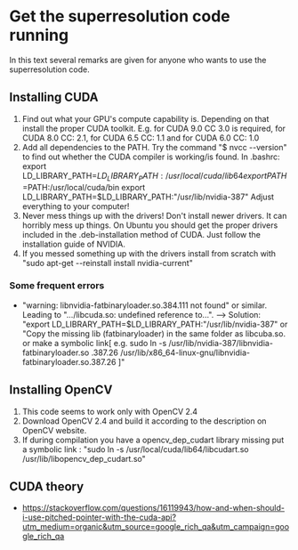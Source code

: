 # Get the superresolution code running

In this text several remarks are given for anyone who wants to use the superresolution code.

## Installing CUDA
1. Find out what your GPU's compute capability is. Depending on that install the proper CUDA toolkit. E.g. for CUDA 9.0 CC 3.0 is required, for CUDA 8.0  CC: 2.1, for CUDA 6.5  CC: 1.1 and for CUDA 6.0  CC: 1.0
2. Add all dependencies to the PATH. Try the command "$ nvcc --version" to find out whether the CUDA compiler is working/is found.
In .bashrc: export LD_LIBRARY_PATH=${LD_LIBRARY_PATH}:/usr/local/cuda/lib64
export PATH=$PATH:/usr/local/cuda/bin
export LD_LIBRARY_PATH=$LD_LIBRARY_PATH:"/usr/lib/nvidia-387"
Adjust everything to your computer!
3. Never mess things up with the drivers! Don't install newer drivers. It can horribly mess up things. On Ubuntu you should get the proper drivers included in the .deb-installation method of CUDA. Just follow the installation guide of NVIDIA.
4. If you messed something up with the drivers install from scratch with "sudo apt-get --reinstall install nvidia-current"

### Some frequent errors
- "warning: libnvidia-fatbinaryloader.so.384.111 not found" or similar. Leading to ".../libcuda.so: undefined reference to...". --> Solution: "export LD_LIBRARY_PATH=$LD_LIBRARY_PATH:"/usr/lib/nvidia-387" or "Copy the missing lib (fatbinaryloader) in the same folder as libcuba.so. or make a symbolic link[ e.g. sudo ln -s /usr/lib/nvidia-387/libnvidia-fatbinaryloader.so
.387.26 /usr/lib/x86_64-linux-gnu/libnvidia-fatbinaryloader.so.387.26
]"

## Installing OpenCV
1. This code seems to work only with OpenCV 2.4
2. Download OpenCV 2.4 and build it according to the description on OpenCV website.
3. If during compilation you have a opencv_dep_cudart library missing put a symbolic link : "sudo ln -s /usr/local/cuda/lib64/libcudart.so /usr/lib/libopencv_dep_cudart.so"

## CUDA theory

- https://stackoverflow.com/questions/16119943/how-and-when-should-i-use-pitched-pointer-with-the-cuda-api?utm_medium=organic&utm_source=google_rich_qa&utm_campaign=google_rich_qa
